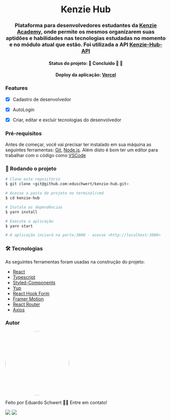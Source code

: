 <h1 align="center">Kenzie Hub</h1>

<h3 align="center">Plataforma para desenvolvedores estudantes da <a href="https://kenzie.com.br/">Kenzie Academy</a>, onde permite os mesmos organizarem suas aptidões e habilidades nas tecnologias estudadas no momento e no módulo atual que estão. Foi utilizada a API <a href="https://github.com/Kenzie-Academy-Brasil-Developers/kenziehub-api">Kenzie-Hub-API</a></h3>

<h4 align="center">Status do projeto: 🚧   Concluído 🚀 🚧</h4>

<h4 align="center">Deploy da aplicação: <a href="https://s3-14-entrega-projeto-kenziehub-cadastroelogin-eduschwert.vercel.app/">Vercel</a></h4>

<h3>Features</h3>

- [x] Cadastro de desenvolvedor
- [x] AutoLogin
- [x] Criar, editar e excluir tecnologias do desenvolvedor


<h3>Pré-requisitos</h3>

Antes de começar, você vai precisar ter instalado em sua máquina as seguintes ferramentas:
[Git](https://git-scm.com), [Node.js](https://nodejs.org/en/).
Além disto é bom ter um editor para trabalhar com o código como [VSCode](https://code.visualstudio.com/)

<h3>🚀 Rodando o projeto</h3>

```bash
# Clone este repositório
$ git clone <git@github.com:eduschwert/kenzie-hub.git>

# Acesse a pasta do projeto no terminal/cmd
$ cd kenzie-hub

# Instale as dependências
$ yarn install

# Execute a aplicação
$ yarn start

# A aplicação inciará na porta:3000 - acesse <http://localhost:3000>
```

<h3>🛠 Tecnologias</h3>

As seguintes ferramentas foram usadas na construção do projeto:

- [React](https://pt-br.reactjs.org/)
- [Typescript](https://www.typescriptlang.org/)
- [Styled-Components](https://styled-components.com/)
- [Yup](https://www.npmjs.com/package/yup/)
- [React Hook Form](https://react-hook-form.com/)
- [Framer Motion](https://www.framer.com/motion/)
- [React Router](https://reactrouter.com/en/main)
- [Axios](https://axios-http.com/ptbr/docs/intro)

<h3>Autor</h3>

<img style="border-radius: 50%" width="200" src="https://avatars.githubusercontent.com/u/106620111?s=400&u=d29e7cd5bdcadc0a09721f69115d267054018be7&v=4"/>

Feito por Eduardo Schwert 👋🏽 Entre em contato!

<a href="https://www.linkedin.com/in/eduardoschwert/"><img src="https://img.shields.io/badge/-Eduardo-%230A66C2?logo=linkedin"/></a>
<a href="mailto:eduardoschwert@yahoo.com.br"><img src="https://img.shields.io/badge/-eduardoschwert%40yahoo.com.br-%236001D2?logo=yahoo"/></a>
